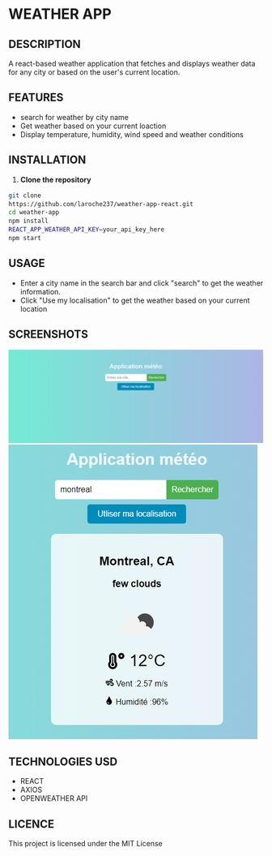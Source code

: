 # WEATHER APP

## DESCRIPTION
 A react-based weather application that fetches and displays weather data for any city or based on the user's current location.

 ## FEATURES 
 - search for weather by city name
 - Get weather based on your current loaction
 - Display temperature, humidity, wind speed and weather conditions

 ## INSTALLATION
1. **Clone the repository**
 ```bash
 git clone
 https://github.com/laroche237/weather-app-react.git
 cd weather-app
 npm install
 REACT_APP_WEATHER_API_KEY=your_api_key_here
 npm start
 ```

 ## USAGE
* Enter a city name in the search bar and click "search" to get the weather information.
* Click "Use my localisation" to get the weather based on your current location

## SCREENSHOTS
![Main interface](./screenshots/application%20météo.PNG)
![météo montreal](./screenshots/météo%20montreal.PNG)

## TECHNOLOGIES USD
- REACT
- AXIOS
- OPENWEATHER API

## LICENCE
This project is licensed under the MIT License

